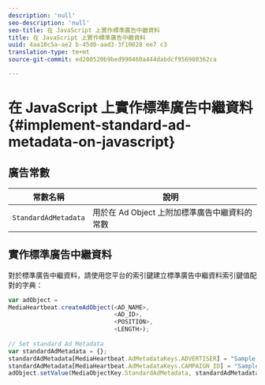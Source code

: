 ```yaml
---
description: 'null'
seo-description: 'null'
seo-title: 在 JavaScript 上實作標準廣告中繼資料
title: 在 JavaScript 上實作標準廣告中繼資料
uuid: 4aa10c5a-ae2 b-45d0-aad3-3f10028 ee7 c3
translation-type: tm+mt
source-git-commit: ed200520b9bed990460a444dabdcf956980362ca

---
```



# 在 JavaScript 上實作標準廣告中繼資料{#implement-standard-ad-metadata-on-javascript}

## 廣告常數

| 常數名稱 | 說明   |
|---|---|
| `StandardAdMetadata` | 用於在 Ad Object 上附加標準廣告中繼資料的常數 |

## 實作標準廣告中繼資料

對於標準廣告中繼資料，請使用您平台的索引鍵建立標準廣告中繼資料索引鍵值配對的字典：

```js
var adObject =  
MediaHeartbeat.createAdObject(<AD_NAME>,  
                              <AD_ID>,  
                              <POSITION>,  
                              <LENGTH>); 
   
// Set standard Ad Metadata 
var standardAdMetadata = {}; 
standardAdMetadata[MediaHeartbeat.AdMetadataKeys.ADVERTISER] = "Sample Advertiser"; 
standardAdMetadata[MediaHeartbeat.AdMetadataKeys.CAMPAIGN_ID] = "Sample Campaign"; 
adObject.setValue(MediaObjectKey.StandardAdMetadata, standardAdMetadata);
```


